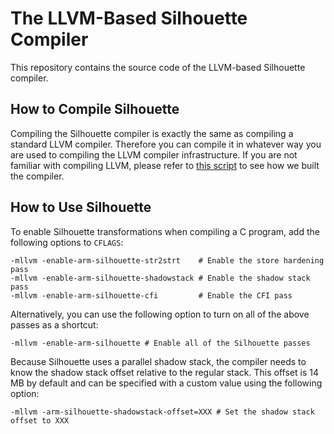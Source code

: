 # The LLVM-Based Silhouette Compiler

This repository contains the source code of the LLVM-based Silhouette compiler.

## How to Compile Silhouette
Compiling the Silhouette compiler is exactly the same as compiling a
standard LLVM compiler. Therefore you can compile it in whatever way you
are used to compiling the LLVM compiler infrastructure.
If you are not familiar with compiling LLVM, please refer to [this
script](https://github.com/URSec/Silhouette-Evaluation/blob/master/build/build.llvm.sh)
to see how we built the compiler.

## How to Use Silhouette
To enable Silhouette transformations when compiling a C program, add the
following options to `CFLAGS`:
```shell
-mllvm -enable-arm-silhouette-str2strt    # Enable the store hardening pass
-mllvm -enable-arm-silhouette-shadowstack # Enable the shadow stack pass
-mllvm -enable-arm-silhouette-cfi         # Enable the CFI pass
```
Alternatively, you can use the following option to turn on all of the above
passes as a shortcut:
```shell
-mllvm -enable-arm-silhouette # Enable all of the Silhouette passes
```
Because Silhouette uses a parallel shadow stack, the compiler needs to
know the shadow stack offset relative to the regular stack.  This offset
is 14 MB by default and can be specified with a custom value using the
following option:
```shell
-mllvm -arm-silhouette-shadowstack-offset=XXX # Set the shadow stack offset to XXX
```
